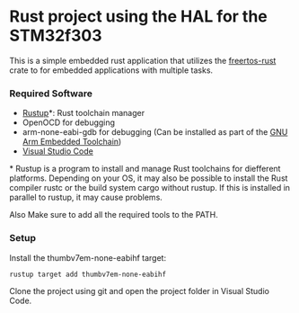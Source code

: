 # Rust project using the HAL for the STM32f303

This is a simple embedded rust application that utilizes the
[freertos-rust](https://crates.io/crates/freertos-rust) crate 
to for embedded applications with multiple tasks.

### Required Software
- [Rustup](https://www.rust-lang.org/tools/install)*: Rust toolchain manager
- OpenOCD for debugging
- arm-none-eabi-gdb for debugging (Can be installed as part of the [GNU Arm Embedded Toolchain](https://developer.arm.com/tools-and-software/open-source-software/developer-tools/gnu-toolchain/gnu-rm/downloads))
- [Visual Studio Code](https://code.visualstudio.com/)

\* Rustup is a program to install and manage Rust toolchains for diefferent platforms. Depending on your OS, it may also be possible to install the Rust compiler rustc or the build system cargo without rustup. If this is installed in parallel to rustup, it may cause problems.

Also Make sure to add all the required tools to the PATH.

### Setup
Install the thumbv7em-none-eabihf target:
```
rustup target add thumbv7em-none-eabihf
```
Clone the project using git and open the project folder in Visual Studio Code.
